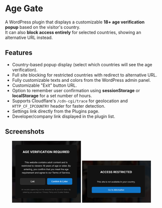 # Age Gate 

A WordPress plugin that displays a customizable **18+ age verification popup** based on the visitor's country.  
It can also **block access entirely** for selected countries, showing an alternative URL instead.

## Features

- Country-based popup display (select which countries will see the age verification).
- Full site blocking for restricted countries with redirect to alternative URL.
- Fully customizable texts and colors from the WordPress admin panel.
- Customizable "Exit" button URL.
- Option to remember user confirmation using **sessionStorage** or **localStorage** for a set number of hours.
- Supports Cloudflare's `/cdn-cgi/trace` for geolocation and `HTTP_CF_IPCOUNTRY` header for faster detection.
- Settings link directly from the Plugins page.
- Developer/company link displayed in the plugin list.

## Screenshots

<p align="center">
  <img src="images/screenshot.png" alt="Screenshot 1" width="45%" />
  <img src="images/screenshot2.png" alt="Screenshot 2" width="45%" />
</p>
